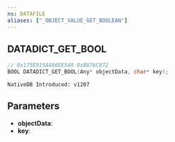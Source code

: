 ```yaml
---
ns: DATAFILE
aliases: ["_OBJECT_VALUE_GET_BOOLEAN"]
---
```

## DATADICT_GET_BOOL

```c
// 0x175E915A486EE548 0x8876C872
BOOL DATADICT_GET_BOOL(Any* objectData, char* key);
```

```
NativeDB Introduced: v1207
```

## Parameters
* **objectData**:
* **key**:
